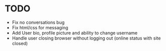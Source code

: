 # TODO
- Fix no conversations bug
- Fix html/css for messaging
- Add User bio, profile picture and ability to change username
- Handle user closing browser without logging out (online status with site closed)